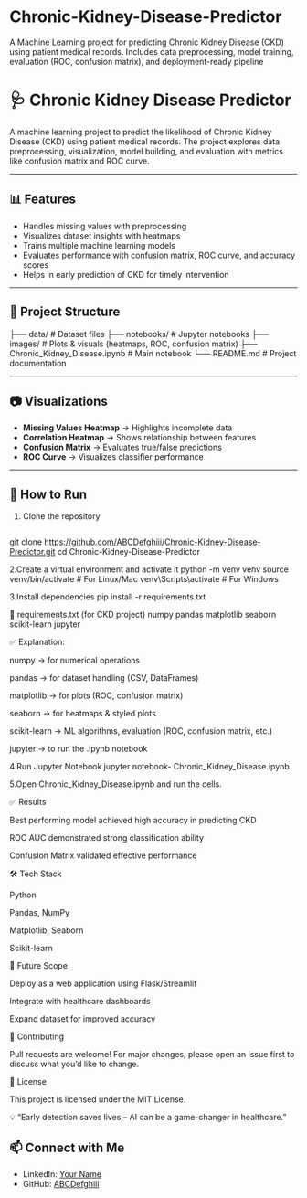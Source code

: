 # Chronic-Kidney-Disease-Predictor
A Machine Learning project for predicting Chronic Kidney Disease (CKD) using patient medical records. Includes data preprocessing, model training, evaluation (ROC, confusion matrix), and deployment-ready pipeline

# 🩺 Chronic Kidney Disease Predictor

A machine learning project to predict the likelihood of Chronic Kidney Disease (CKD) using patient medical records. The project explores data preprocessing, visualization, model building, and evaluation with metrics like confusion matrix and ROC curve.

---

## 📊 Features
- Handles missing values with preprocessing  
- Visualizes dataset insights with heatmaps  
- Trains multiple machine learning models  
- Evaluates performance with confusion matrix, ROC curve, and accuracy scores  
- Helps in early prediction of CKD for timely intervention  

---

## 📂 Project Structure
├── data/ # Dataset files
├── notebooks/ # Jupyter notebooks
├── images/ # Plots & visuals (heatmaps, ROC, confusion matrix)
├── Chronic_Kidney_Disease.ipynb # Main notebook
└── README.md # Project documentation

---

## 📷 Visualizations
- **Missing Values Heatmap** → Highlights incomplete data  
- **Correlation Heatmap** → Shows relationship between features  
- **Confusion Matrix** → Evaluates true/false predictions  
- **ROC Curve** → Visualizes classifier performance  

---

## 🚀 How to Run

1. Clone the repository  
   ```bash
  git clone https://github.com/ABCDefghiii/Chronic-Kidney-Disease-Predictor.git
   cd Chronic-Kidney-Disease-Predictor


2.Create a virtual environment and activate it 
python -m venv venv
source venv/bin/activate   # For Linux/Mac
venv\Scripts\activate      # For Windows

3.Install dependencies
pip install -r requirements.txt

📄 requirements.txt (for CKD project)
numpy
pandas
matplotlib
seaborn
scikit-learn
jupyter

✅ Explanation:

numpy → for numerical operations

pandas → for dataset handling (CSV, DataFrames)

matplotlib → for plots (ROC, confusion matrix)

seaborn → for heatmaps & styled plots

scikit-learn → ML algorithms, evaluation (ROC, confusion matrix, etc.)

jupyter → to run the .ipynb notebook



4.Run Jupyter Notebook
jupyter notebook- Chronic_Kidney_Disease.ipynb

5.Open Chronic_Kidney_Disease.ipynb and run the cells.

✅ Results

Best performing model achieved high accuracy in predicting CKD

ROC AUC demonstrated strong classification ability

Confusion Matrix validated effective performance

🛠️ Tech Stack

Python

Pandas, NumPy

Matplotlib, Seaborn

Scikit-learn


📌 Future Scope

Deploy as a web application using Flask/Streamlit

Integrate with healthcare dashboards

Expand dataset for improved accuracy


🤝 Contributing

Pull requests are welcome! For major changes, please open an issue first to discuss what you’d like to change.


📜 License

This project is licensed under the MIT License.

💡 “Early detection saves lives – AI can be a game-changer in healthcare.”


## 📫 Connect with Me
- LinkedIn: [Your Name]( http://www.linkedin.com/in/shruthihaasini-karri-302a1a289)
- GitHub: [ABCDefghiii](https://github.com/ABCDefghiii)
   

